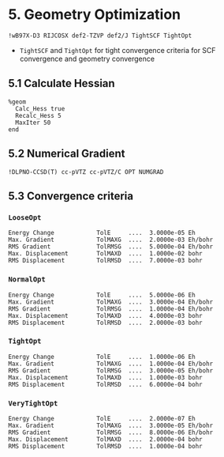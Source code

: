 # 5. Geometry Optimization
```
!wB97X-D3 RIJCOSX def2-TZVP def2/J TightSCF TightOpt 
```
- `TightSCF` and `TightOpt` for tight convergence criteria for SCF convergence and geometry convergence

## 5.1 Calculate Hessian
```
%geom
  Calc_Hess true
  Recalc_Hess 5
  MaxIter 50
end
```

## 5.2 Numerical Gradient
```
!DLPNO-CCSD(T) cc-pVTZ cc-pVTZ/C OPT NUMGRAD
```

## 5.3 Convergence criteria

### `LooseOpt`
```
Energy Change            TolE     ....  3.0000e-05 Eh
Max. Gradient            TolMAXG  ....  2.0000e-03 Eh/bohr
RMS Gradient             TolRMSG  ....  5.0000e-04 Eh/bohr
Max. Displacement        TolMAXD  ....  1.0000e-02 bohr
RMS Displacement         TolRMSD  ....  7.0000e-03 bohr
```

### `NormalOpt`
```
Energy Change            TolE     ....  5.0000e-06 Eh
Max. Gradient            TolMAXG  ....  3.0000e-04 Eh/bohr
RMS Gradient             TolRMSG  ....  1.0000e-04 Eh/bohr
Max. Displacement        TolMAXD  ....  4.0000e-03 bohr
RMS Displacement         TolRMSD  ....  2.0000e-03 bohr
```

### `TightOpt`
```
Energy Change            TolE     ....  1.0000e-06 Eh
Max. Gradient            TolMAXG  ....  1.0000e-04 Eh/bohr
RMS Gradient             TolRMSG  ....  3.0000e-05 Eh/bohr
Max. Displacement        TolMAXD  ....  1.0000e-03 bohr
RMS Displacement         TolRMSD  ....  6.0000e-04 bohr
```

### `VeryTightOpt`
```
Energy Change            TolE     ....  2.0000e-07 Eh
Max. Gradient            TolMAXG  ....  3.0000e-05 Eh/bohr
RMS Gradient             TolRMSG  ....  8.0000e-06 Eh/bohr
Max. Displacement        TolMAXD  ....  2.0000e-04 bohr
RMS Displacement         TolRMSD  ....  1.0000e-04 bohr
```
